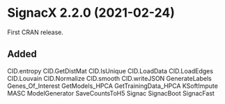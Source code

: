 # SignacX 2.2.0 (2021-02-24) 

First CRAN release.

## Added

CID.entropy
CID.GetDistMat
CID.IsUnique
CID.LoadData
CID.LoadEdges
CID.Louvain
CID.Normalize
CID.smooth
CID.writeJSON
GenerateLabels
Genes_Of_Interest
GetModels_HPCA
GetTrainingData_HPCA
KSoftImpute
MASC
ModelGenerator
SaveCountsToH5
Signac
SignacBoot
SignacFast
